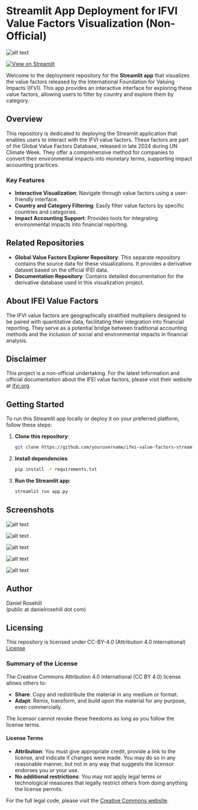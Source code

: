  # Streamlit App Deployment for IFVI Value Factors Visualization (Non-Official)

 ![alt text](screenshots/v1/1.png)

 [![View on Streamlit](https://img.shields.io/badge/View_on-Streamlit-brightgreen)](https://valuefactorsddatavis.streamlit.app/)

Welcome to the deployment repository for the **Streamlit app** that visualizes the value factors released by the International Foundation for Valuing Impacts (IFVI). This app provides an interactive interface for exploring these value factors, allowing users to filter by country and explore them by category.

## Overview

This repository is dedicated to deploying the Streamlit application that enables users to interact with the IFVI value factors. These factors are part of the Global Value Factors Database, released in late 2024 during UN Climate Week. They offer a comprehensive method for companies to convert their environmental impacts into monetary terms, supporting impact accounting practices.

### Key Features

- **Interactive Visualization**: Navigate through value factors using a user-friendly interface.
- **Country and Category Filtering**: Easily filter value factors by specific countries and categories.
- **Impact Accounting Support**: Provides tools for integrating environmental impacts into financial reporting.

## Related Repositories

- **Global Value Factors Explorer Repository**: This separate repository contains the source data for these visualizations. It provides a derivative dataset based on the official IFEI data.
- **Documentation Repository**: Contains detailed documentation for the derivative database used in this visualization project.

## About IFEI Value Factors

The IFVI value factors are geographically stratified multipliers designed to be paired with quantitative data, facilitating their integration into financial reporting. They serve as a potential bridge between traditional accounting methods and the inclusion of social and environmental impacts in financial analysis.

## Disclaimer

This project is a non-official undertaking. For the latest information and official documentation about the IFEI value factors, please visit their website at [ifvi.org](http://ifvi.org).

## Getting Started

To run this Streamlit app locally or deploy it on your preferred platform, follow these steps:

1. **Clone this repository**:
   ```bash
   git clone https://github.com/yourusername/ifei-value-factors-streamlit.git
   ```
2. **Install dependencies**:
   ```bash
   pip install -r requirements.txt
   ```
3. **Run the Streamlit app**:
   ```bash
   streamlit run app.py
   ```

## Screenshots

![alt text](screenshots/v1/1.png)

![alt text](screenshots/v1/2.png)

![alt text](screenshots/v1/3.png)

![alt text](screenshots/v1/4.png)

![alt text](screenshots/v1/5.png)

## Author

Daniel Rosehill  
(public at danielrosehill dot com)

## Licensing

This repository is licensed under CC-BY-4.0 (Attribution 4.0 International) 
[License](https://creativecommons.org/licenses/by/4.0/)

### Summary of the License
The Creative Commons Attribution 4.0 International (CC BY 4.0) license allows others to:
- **Share**: Copy and redistribute the material in any medium or format.
- **Adapt**: Remix, transform, and build upon the material for any purpose, even commercially.

The licensor cannot revoke these freedoms as long as you follow the license terms.

#### License Terms
- **Attribution**: You must give appropriate credit, provide a link to the license, and indicate if changes were made. You may do so in any reasonable manner, but not in any way that suggests the licensor endorses you or your use.
- **No additional restrictions**: You may not apply legal terms or technological measures that legally restrict others from doing anything the license permits.

For the full legal code, please visit the [Creative Commons website](https://creativecommons.org/licenses/by/4.0/legalcode).